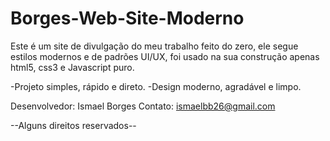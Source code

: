 # Borges-Web-Site-Moderno

Este é um site de divulgação do meu trabalho feito do zero, ele segue estilos modernos e de padrões UI/UX, foi usado na sua construção apenas html5, css3 e Javascript puro.

-Projeto simples, rápido e direto.
-Design moderno, agradável e limpo.

Desenvolvedor: Ismael Borges
Contato: ismaelbb26@gmail.com

--Alguns direitos reservados--
